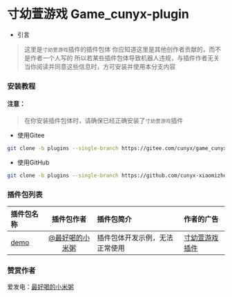 # 寸幼萱游戏 Game_cunyx-plugin

- 引言

> 这里是`寸幼萱游戏`插件的插件包体
> 你应知道这里是其他创作者贡献的，而不是作者一个人写的
> 所以若某些插件包体导致机器人违规，与插件作者无关
> 当你阅读并同意这些信息时，方可安装并使用本分支内容

### 安装教程
#### 注意：
> 在你安装插件包体时，请确保已经正确安装了`寸幼萱游戏`插件

- 使用Gitee
```bash
git clone -b plugins --single-branch https://gitee.com/cunyx/game_cunyx-plugin.git ./plugins/game_cunyx-plugin/plugins/
```

- 使用GitHub
```bash
git clone -b plugins --single-branch https://github.com/cunyx-xiaomizhou/game_cunyx-plugin.git ./plugins/game_cunyx-plugin/plugins/
```

### 插件包列表
| 插件包名称 | 插件包作者 | 插件包简介 | 作者的广告 |
| :------- | :-------: | :------- | :------- |
| [demo](/demo) | [@最好喝的小米粥](https://gitee.com/cunyx) | 插件包体开发示例，无法正常使用 | [寸幼萱游戏插件](https://gitee.com/cunyx/game_cunyx-plugin)

### 赞赏作者
爱发电：[最好喝的小米粥](https://afdian.net/a/woxmz)
